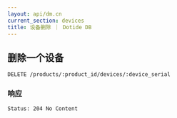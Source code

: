 ```yaml
---
layout: api/dm.cn
current_section: devices
title: 设备删除 ｜ Dotide DB
---
```


## 删除一个设备

    DELETE /products/:product_id/devices/:device_serial

### 响应

    Status: 204 No Content
